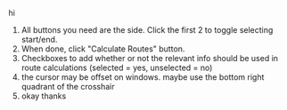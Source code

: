 hi
1. All buttons you need are the side. Click the first 2 to toggle selecting start/end.
2. When done, click "Calculate Routes" button.
3. Checkboxes to add whether or not the relevant info should be used in route calculations (selected = yes, unselected = no)
4. the cursor may be offset on windows. maybe use the bottom right quadrant of the crosshair
5. okay thanks
